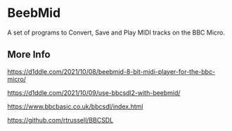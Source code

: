 # BeebMid
A set of programs to Convert, Save and Play MIDI tracks on the BBC Micro.

## More Info
https://d1ddle.com/2021/10/08/beebmid-8-bit-midi-player-for-the-bbc-micro/

https://d1ddle.com/2021/10/09/use-bbcsdl2-with-beebmid/

https://www.bbcbasic.co.uk/bbcsdl/index.html

https://github.com/rtrussell/BBCSDL
